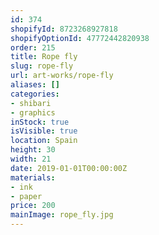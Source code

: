 ```yaml
---
id: 374
shopifyId: 8723268927818
shopifyOptionId: 47772442820938
order: 215
title: Rope fly
slug: rope-fly
url: art-works/rope-fly
aliases: []
categories:
- shibari
- graphics
inStock: true
isVisible: true
location: Spain
height: 30
width: 21
date: 2019-01-01T00:00:00Z
materials:
- ink
- paper
price: 200
mainImage: rope_fly.jpg
---
```

